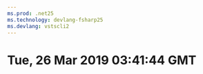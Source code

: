 ```yaml
---
ms.prod: .net25
ms.technology: devlang-fsharp25
ms.devlang: vstscli2
---
```

# Tue, 26 Mar 2019 03:41:44 GMT

